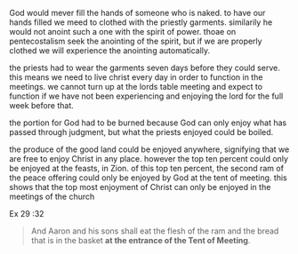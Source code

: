 God would mever fill the hands of someone who
is naked. to have our hands filled we meed to
clothed with the priestly garments. similarily
he would not anoint such a one with the spirit
of power. thoae on pentecostalism seek the anointing
of the spirit, but if we are properly clothed we
will experience the anointing automatically.

the priests had to wear the garments seven days before they could serve. this means we need to live christ every day in order to function in the meetings. we cannot turn up at the lords table meeting and expect to function if we have not been experiencing and enjoying the lord for the full week before that.

the portion for God had to be burned because God can only enjoy what has passed through judgment, but what the priests enjoyed could be boiled.

the produce of the good land could be enjoyed anywhere, signifying that we are free to enjoy Christ in any place. however the top ten percent could only be enjoyed at the feasts, in Zion. of this top ten percent, the second ram of the peace offering could only be enjoyed by God at the tent of meeting. this shows that the top most enjoyment of Christ can only be enjoyed in the meetings of the church 

Ex 29 :32
> And Aaron and his sons shall eat the flesh of the ram and the bread that is in the basket **at the entrance of the Tent of Meeting**.

